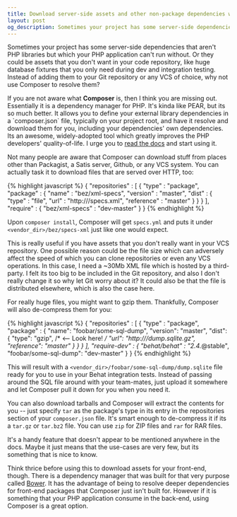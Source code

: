 ```yaml
---
title: Download server-side assets and other non-package dependencies with Composer
layout: post
og_description: Sometimes your project has some server-side dependencies that aren't PHP libraries but which your PHP application can't run without. Or they could be assets that you don't want in your code repository, like huge database fixtures that you only need during dev and integration testing. Instead of adding them to your Git repository or any VCS of choice, why not use Composer to resolve them?
---
```


Sometimes your project has some server-side dependencies that aren't PHP libraries but which your PHP application can't run without. Or they could be assets that you don't want in your code repository, like huge database fixtures that you only need during dev and integration testing. Instead of adding them to your Git repository or any VCS of choice, why not use Composer to resolve them?

<aside>If you are not aware what <strong>Composer</strong> is, then I think you are missing out. Essentially it is a dependency manager for PHP. It's kinda like PEAR, but its so much better. It allows you to define your external library dependencies in a `composer.json` file, typically on your project root, and have it resolve and download them for you, including your dependencies' own dependencies. Its an awesome, widely-adopted tool which greatly improves the PHP developers' quality-of-life. I urge you to <a href="https://getcomposer.org/doc/" target="_blank">read the docs</a> and start using it.</aside>

<!--stop-->
Not many people are aware that Composer can download stuff from places other than Packagist, a Satis server, Github, or any VCS system. You can actually task it to download files that are served over HTTP, too:

{% highlight javascript %}
{
    "repositories" : [
        {
            "type" : "package",
            "package" : {
                "name" : "bez/xml-specs",
                "version" : "master",
                "dist" : {
                    "type" : "file",
                    "url" : "http://<some server>/specs.xml",
                    "reference" : "master"
                }
            }
        }
    ],
	"require" : {
		"bez/xml-specs" : "dev-master"
	}
}
{% endhighlight %}

Upon `composer install`, Composer will get `specs.yml`  and puts it under `<vendor_dir>/bez/specs-xml` just like one would expect.

This is really useful if you have assets that you don't really want in your VCS repository. One possible reason could be the file size which can adversely affect the speed of which you can clone repositories or even any VCS operations. In this case, I need a ~30Mb XML file which is hosted by a third-party. I felt its too big to be included in the Git repository, and also I don't really change it so why let Git worry about it? It could also be that the file is distributed elsewhere, which is also the case here.

For really huge files, you might want to gzip them. Thankfully, Composer will also de-compress them for you:

{% highlight javascript %}
{
    "repositories" : [
        {
            "type" : "package",
            "package" : {
                "name": "foobar/some-sql-dump",
                "version": "master",
                "dist": {
                    "type": "gzip", /* <-- Look here! */
                    "url": "http://<some server>/dump.sqlite.gz",
                    "reference": "master"
                }
            }
        }
    ],
    "require-dev" : {
        "behat/behat" : "2.4.*@stable",
        "foobar/some-sql-dump": "dev-master"
    }
}
{% endhighlight %}

This will result with a `<vendor_dir>/foobar/some-sql-dump/dump.sqlite` file ready for you to use in your Behat integration tests. Instead of passing around the SQL file around with your team-mates, just upload it somewhere and let Composer pull it down for you when you need it.

You can also download tarballs and Composer will extract the contents for you -- just specify `tar` as the package's type in its entry in the repositories section of your `composer.json` file. It's smart enough to de-compress it if its a `tar.gz` or `tar.bz2` file. You can use `zip` for ZIP files and `rar` for RAR files.

It's a handy feature that doesn't appear to be mentioned anywhere in the docs. Maybe it just means that the use-cases are very few, but its something that is nice to know.

Think thrice before using this to download assets for your front-end, though. There is a dependency manager that was built for that very purpose called [Bower](http://bower.io/). It has the advantage of being to resolve deeper dependencies for front-end packages that Composer just isn't built for. However if it is something that your PHP application consume in the back-end, using Composer is a great option.
